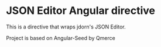 JSON Editor Angular directive
=============================

This is a directive that wraps jdorn's JSON Editor.


Project is based on Angular-Seed by Qmerce
